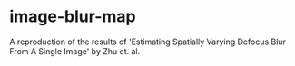 image-blur-map
==============

A reproduction of the results of 'Estimating Spatially Varying Defocus Blur From A Single Image' by Zhu et. al.
